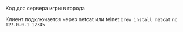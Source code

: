 Код для сервера игры в города

Клиент подключается через netcat или telnet
`brew install netcat`
`nc 127.0.0.1 12345`
